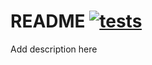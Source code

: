 # README [![tests](https://github.com/ferrata/ts-project-template/actions/workflows/tests.yml/badge.svg)](https://github.com/ferrata/ts-project-template/actions/workflows/tests.yml)

Add description here
